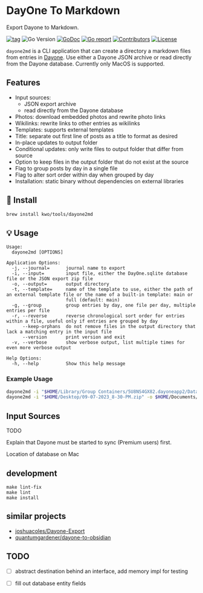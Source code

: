 # DayOne To Markdown

Export Dayone to Markdown.

[![tag](https://img.shields.io/github/tag/kwo/dayone2md.svg)](https://github.com/kwo/dayone2md/releases)
![Go Version](https://img.shields.io/badge/Go-%3E%3D%201.21-%23007d9c)
[![GoDoc](https://godoc.org/github.com/kwo/dayone2md?status.svg)](https://pkg.go.dev/github.com/kwo/dayone2md)
[![Go report](https://goreportcard.com/badge/github.com/kwo/dayone2md)](https://goreportcard.com/report/github.com/kwo/dayone2md)
[![Contributors](https://img.shields.io/github/contributors/kwo/dayone2md)](https://github.com/kwo/dayone2md/graphs/contributors)
[![License](https://img.shields.io/github/license/kwo/dayone2md)](./LICENSE)


`dayone2md` is a CLI application that can create a directory a markdown files from entries in [Dayone](https://dayoneapp.com/).
Use either a Dayone JSON archive or read directly from the Dayone database.
Currently only MacOS is supported.


## Features

- Input sources:
  - JSON export archive
  - read directly from the Dayone database
- Photos: download embedded photos and rewrite photo links
- Wikilinks: rewrite links to other entries as wikilinks
- Templates: supports external templates
- Title: separate out first line of posts as a title to format as desired
- In-place updates to output folder
- Conditional updates: only write files to output folder that differ from source
- Option to keep files in the output folder that do not exist at the source
- Flag to group posts by day in a single file
- Flag to alter sort order within day when grouped by day
- Installation: static binary without dependencies on external libraries


## 🚀 Install

```sh
brew install kwo/tools/dayone2md
```

## 💡 Usage

```
Usage:
  dayone2md [OPTIONS]

Application Options:
  -j, --journal=      journal name to export
  -i, --input=        input file, either the DayOne.sqlite database file or the JSON export zip file
  -o, --output=       output directory
  -t, --template=     name of the template to use, either the path of an external template file or the name of a built-in template: main or
                      full (default: main)
  -g, --group         group entries by day, one file per day, multiple entries per file
  -r, --reverse       reverse chronological sort order for entries within a file, useful only if entries are grouped by day
      --keep-orphans  do not remove files in the output directory that lack a matching entry in the input file
      --version       print version and exit
  -v, --verbose       show verbose output, list multiple times for even more verbose output

Help Options:
  -h, --help          Show this help message
```

### Example Usage

```sh
dayone2md -i "$HOME/Library/Group Containers/5U8NS4GX82.dayoneapp2/Data/Documents/DayOne.sqlite" -o $HOME/Documents/Journal -j Journal -g -vv
dayone2md -i "$HOME/Desktop/09-07-2023_8-30-PM.zip" -o $HOME/Documents/Journal -j Journal -g -vv
```

## Input Sources

TODO

Explain that Dayone must be started to sync (Premium users) first.

Location of database on Mac



## development

```shell
make lint-fix
make lint
make install
```

## similar projects
* [joshuacoles/Dayone-Export](https://github.com/joshuacoles/Dayone-Export)
* [quantumgardener/dayone-to-obsidian](https://github.com/quantumgardener/dayone-to-obsidian)

## TODO
- [ ] abstract destination behind an interface, add memory impl for testing
- [ ] fill out database entity fields

